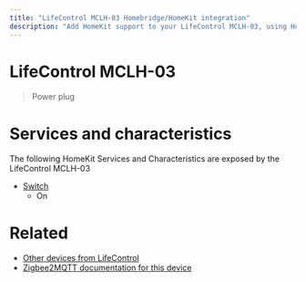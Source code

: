 ```yaml
---
title: "LifeControl MCLH-03 Homebridge/HomeKit integration"
description: "Add HomeKit support to your LifeControl MCLH-03, using Homebridge, Zigbee2MQTT and homebridge-z2m."
---
```

<!---
This file has been GENERATED using src/docgen/docgen.ts
DO NOT EDIT THIS FILE MANUALLY!
-->
# LifeControl MCLH-03
> Power plug


# Services and characteristics
The following HomeKit Services and Characteristics are exposed by
the LifeControl MCLH-03

* [Switch](../../switch.md)
  * On


# Related
* [Other devices from LifeControl](../index.md#lifecontrol)
* [Zigbee2MQTT documentation for this device](https://www.zigbee2mqtt.io/devices/MCLH-03.html)